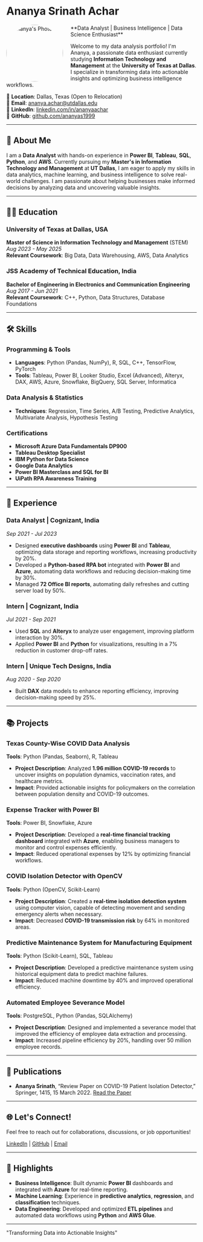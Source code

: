 # Ananya Srinath Achar  
<img src="https://via.placeholder.com/150" alt="Ananya's Photo" width="150" height="150" style="border-radius: 50%; float: left; margin-right: 20px;"/>  
**Data Analyst | Business Intelligence | Data Science Enthusiast**

Welcome to my data analysis portfolio! I'm Ananya, a passionate data enthusiast currently studying **Information Technology and Management** at the **University of Texas at Dallas**. I specialize in transforming data into actionable insights and optimizing business intelligence workflows.

📍 **Location**: Dallas, Texas (Open to Relocation)  
📧 **Email**: [ananya.achar@utdallas.edu](mailto:ananya.achar@utdallas.edu)  
🔗 **LinkedIn**: [linkedin.com/in/ananyaachar](https://www.linkedin.com/in/ananyaachar/)  
🔗 **GitHub**: [github.com/ananyas1999](https://github.com/ananyas1999)  

---

## 🚀 About Me
I am a **Data Analyst** with hands-on experience in **Power BI**, **Tableau**, **SQL**, **Python**, and **AWS**. Currently pursuing my **Master's in Information Technology and Management** at **UT Dallas**, I am eager to apply my skills in data analytics, machine learning, and business intelligence to solve real-world challenges. I am passionate about helping businesses make informed decisions by analyzing data and uncovering valuable insights.

---

## 🧑‍🎓 Education

### University of Texas at Dallas, USA  
**Master of Science in Information Technology and Management** (STEM)  
*Aug 2023 - May 2025*  
**Relevant Coursework**: Big Data, Data Warehousing, AWS, Data Analytics

### JSS Academy of Technical Education, India  
**Bachelor of Engineering in Electronics and Communication Engineering**  
*Aug 2017 - Jun 2021*  
**Relevant Coursework**: C++, Python, Data Structures, Database Foundations

---

## 🛠️ Skills

### **Programming & Tools**
- **Languages**: Python (Pandas, NumPy), R, SQL, C++, TensorFlow, PyTorch  
- **Tools**: Tableau, Power BI, Looker Studio, Excel (Advanced), Alteryx, DAX, AWS, Azure, Snowflake, BigQuery, SQL Server, Informatica

### **Data Analysis & Statistics**
- **Techniques**: Regression, Time Series, A/B Testing, Predictive Analytics, Multivariate Analysis, Hypothesis Testing

### **Certifications**
- **Microsoft Azure Data Fundamentals DP900**  
- **Tableau Desktop Specialist**  
- **IBM Python for Data Science**  
- **Google Data Analytics**  
- **Power BI Masterclass and SQL for BI**  
- **UiPath RPA Awareness Training**

---

## 💼 Experience

### Data Analyst | Cognizant, India  
*Sep 2021 - Jul 2023*  
- Designed **executive dashboards** using **Power BI** and **Tableau**, optimizing data storage and reporting workflows, increasing productivity by 20%.
- Developed a **Python-based RPA bot** integrated with **Power BI** and **Azure**, automating data workflows and reducing decision-making time by 30%.
- Managed **72 Office BI reports**, automating daily refreshes and cutting server load by 50%.

### Intern | Cognizant, India  
*Jul 2021 - Sep 2021*  
- Used **SQL** and **Alteryx** to analyze user engagement, improving platform interaction by 30%.
- Applied **Power BI** and **Python** for visualizations, resulting in a 7% reduction in customer drop-off rates.

### Intern | Unique Tech Designs, India  
*Aug 2020 - Sep 2020*  
- Built **DAX** data models to enhance reporting efficiency, improving decision-making speed by 25%.

---

## 📚 Projects

### Texas County-Wise COVID Data Analysis  
**Tools**: Python (Pandas, Seaborn), R, Tableau  
- **Project Description**: Analyzed **1.96 million COVID-19 records** to uncover insights on population dynamics, vaccination rates, and healthcare metrics.
- **Impact**: Provided actionable insights for policymakers on the correlation between population density and COVID-19 outcomes.

### Expense Tracker with Power BI  
**Tools**: Power BI, Snowflake, Azure  
- **Project Description**: Developed a **real-time financial tracking dashboard** integrated with **Azure**, enabling business managers to monitor and control expenses efficiently.
- **Impact**: Reduced operational expenses by 12% by optimizing financial workflows.

### COVID Isolation Detector with OpenCV  
**Tools**: Python (OpenCV, Scikit-Learn)  
- **Project Description**: Created a **real-time isolation detection system** using computer vision, capable of detecting movement and sending emergency alerts when necessary.
- **Impact**: Decreased **COVID-19 transmission risk** by 64% in monitored areas.

### Predictive Maintenance System for Manufacturing Equipment  
**Tools**: Python (Scikit-Learn), SQL, Tableau  
- **Project Description**: Developed a predictive maintenance system using historical equipment data to predict machine failures.
- **Impact**: Reduced machine downtime by 40% and improved operational efficiency.

### Automated Employee Severance Model  
**Tools**: PostgreSQL, Python (Pandas, SQLAlchemy)  
- **Project Description**: Designed and implemented a severance model that improved the efficiency of employee data extraction and processing.
- **Impact**: Increased pipeline efficiency by 20%, handling over 50 million employee records.

---

## 📜 Publications

- **Ananya Srinath**, “Review Paper on COVID-19 Patient Isolation Detector,” Springer, 1415, 15 March 2022. [Read the Paper](https://link.springer.com)

---

## 🌐 Let's Connect!

Feel free to reach out for collaborations, discussions, or job opportunities!

[LinkedIn](https://www.linkedin.com/in/ananyaachar/) | [GitHub](https://github.com/ananyas1999) | [Email](mailto:ananya.achar@utdallas.edu)

---

## 💬 Highlights

- **Business Intelligence**: Built dynamic **Power BI** dashboards and integrated with **Azure** for real-time reporting.
- **Machine Learning**: Experience in **predictive analytics**, **regression**, and **classification** techniques.
- **Data Engineering**: Developed and optimized **ETL pipelines** and automated data workflows using **Python** and **AWS Glue**.

---

"Transforming Data into Actionable Insights"
